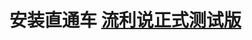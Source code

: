 
# 安装直通车 [流利说正式测试版](itms-services://?action=download-manifest&url=http://llss.qiniudn.com/engzo2_1.4dev_1.plist)  
